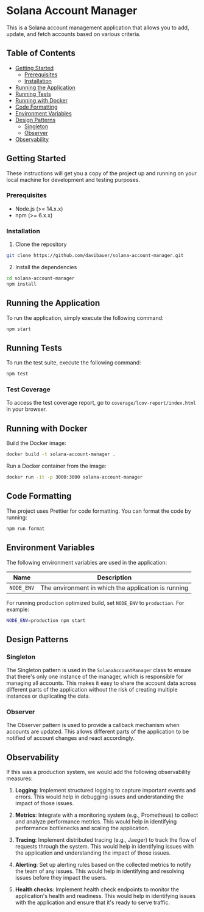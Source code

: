 # Solana Account Manager

This is a Solana account management application that allows you to add, update, and fetch accounts based on various criteria.

## Table of Contents

- [Getting Started](#getting-started)
  - [Prerequisites](#prerequisites)
  - [Installation](#installation)
- [Running the Application](#running-the-application)
- [Running Tests](#running-tests)
- [Running with Docker](#running-with-docker)
- [Code Formatting](#code-formatting)
- [Environment Variables](#environment-variables)
- [Design Patterns](#design-patterns)
  - [Singleton](#singleton)
  - [Observer](#observer)
- [Observability](#observability)

## Getting Started

These instructions will get you a copy of the project up and running on your local machine for development and testing purposes.

### Prerequisites

- Node.js (>= 14.x.x)
- npm (>= 6.x.x)

### Installation

1. Clone the repository

```bash
git clone https://github.com/davibauer/solana-account-manager.git
```

2. Install the dependencies

```bash
cd solana-account-manager
npm install
```

## Running the Application

To run the application, simply execute the following command:

```bash
npm start
```

## Running Tests

To run the test suite, execute the following command:

```bash
npm test
```

### Test Coverage

To access the test coverage report, go to `coverage/lcov-report/index.html` in your browser.

## Running with Docker

Build the Docker image:

```bash
docker build -t solana-account-manager .
```

Run a Docker container from the image:

```bash
docker run -it -p 3000:3000 solana-account-manager
```

## Code Formatting

The project uses Prettier for code formatting. You can format the code by running:

```bash
npm run format
```

## Environment Variables

The following environment variables are used in the application:

| Name       | Description                                         |
| ---------- | --------------------------------------------------- |
| `NODE_ENV` | The environment in which the application is running |

For running production optimized build, set `NODE_ENV` to `production`. For example:

```bash
NODE_ENV=production npm start
```

## Design Patterns

### Singleton

The Singleton pattern is used in the `SolanaAccountManager` class to ensure that there's only one instance of the manager, which is responsible for managing all accounts. This makes it easy to share the account data across different parts of the application without the risk of creating multiple instances or duplicating the data.

### Observer

The Observer pattern is used to provide a callback mechanism when accounts are updated. This allows different parts of the application to be notified of account changes and react accordingly.

## Observability

If this was a production system, we would add the following observability measures:

1. **Logging**: Implement structured logging to capture important events and errors. This would help in debugging issues and understanding the impact of those issues.

2. **Metrics**: Integrate with a monitoring system (e.g., Prometheus) to collect and analyze performance metrics. This would help in identifying performance bottlenecks and scaling the application.

3. **Tracing**: Implement distributed tracing (e.g., Jaeger) to track the flow of requests through the system. This would help in identifying issues with the application and understanding the impact of those issues.

4. **Alerting**: Set up alerting rules based on the collected metrics to notify the team of any issues. This would help in identifying and resolving issues before they impact the users.

5. **Health checks**: Implement health check endpoints to monitor the application's health and readiness. This would help in identifying issues with the application and ensure that it's ready to serve traffic.
